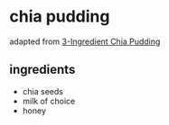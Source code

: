 # chia pudding

adapted from [3-Ingredient Chia Pudding](https://feelgoodfoodie.net/recipe/3-ingredient-chia-pudding/#wprm-recipe-container-5591)

## ingredients

- chia seeds
- milk of choice
- honey
